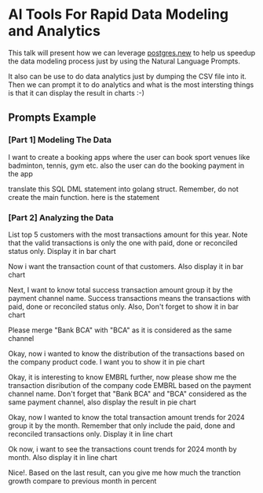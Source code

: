 # AI Tools For Rapid Data Modeling and Analytics
This talk will present how we can leverage [postgres.new](https://postgres.new) to help us speedup the data modeling process just by using the Natural Language Prompts.

It also can be use to do data analytics just by dumping the CSV file into it. Then we can prompt it to do analytics and what is the most intersting things is that it can display the result in charts :-)


## Prompts Example

### [Part 1] Modeling The Data
I want to create a booking apps where the user can book sport venues like badminton, tennis, gym etc. also the user can do the booking payment in the app

translate this SQL DML statement into golang struct. Remember, do not create the main function. here is the statement

### [Part 2] Analyzing the Data
List top 5 customers with the most transactions amount for this year. Note that the valid transactions is only the one with paid, done or reconciled status only. Display it in bar chart

Now i want the transaction count of that customers. Also display it in bar chart

Next, I want to know total success transaction amount group it by the payment channel name. Success transactions means the transactions with paid, done or reconciled status only. Also, Don't forget to show it in bar chart

Please merge "Bank BCA" with "BCA" as it is considered as the same channel

Okay, now i wanted to know the distribution of the transactions based on the company product code. I want you to show it in pie chart

Okay, it is interesting to know EMBRL further, now please show me the transaction disribution of the company code EMBRL based on the payment channel name. Don't forget that "Bank BCA" and "BCA" considered as the same payment channel, also display the result in pie chart

Okay, now I wanted to know the total transaction amount trends for 2024 group it by the month. Remember that only include the paid, done and reconciled transactions only. Display it in line chart

Ok now, i want to see the transactions count trends for 2024 month by month. Also display it in line chart

Nice!. Based on the last result, can you give me how much the tranction growth compare to previous month in percent